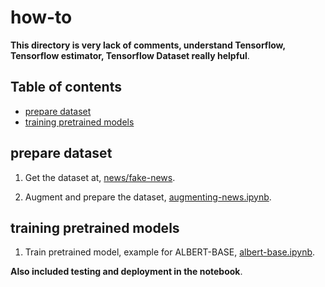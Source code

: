 # how-to

**This directory is very lack of comments, understand Tensorflow, Tensorflow estimator, Tensorflow Dataset really helpful**.

## Table of contents
  * [prepare dataset](#prepare-dataset)
  * [training pretrained models](#training-pretrained-models)

## prepare dataset

1. Get the dataset at, [news/fake-news](https://github.com/huseinzol05/Malay-Dataset/tree/master/news/fake-news).

2. Augment and prepare the dataset, [augmenting-news.ipynb](augmenting-news.ipynb).

## training pretrained models

1. Train pretrained model, example for ALBERT-BASE, [albert-base.ipynb](albert-base.ipynb).

**Also included testing and deployment in the notebook**.